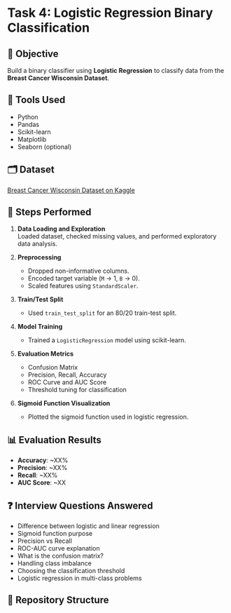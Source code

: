# Task 4: Logistic Regression Binary Classification

## 📌 Objective
Build a binary classifier using **Logistic Regression** to classify data from the **Breast Cancer Wisconsin Dataset**.

## 🧰 Tools Used
- Python
- Pandas
- Scikit-learn
- Matplotlib
- Seaborn (optional)

## 🗂 Dataset
[Breast Cancer Wisconsin Dataset on Kaggle](https://www.kaggle.com/datasets/uciml/breast-cancer-wisconsin-data)

## 🧪 Steps Performed

1. **Data Loading and Exploration**  
   Loaded dataset, checked missing values, and performed exploratory data analysis.

2. **Preprocessing**  
   - Dropped non-informative columns.
   - Encoded target variable (`M` → 1, `B` → 0).
   - Scaled features using `StandardScaler`.

3. **Train/Test Split**  
   - Used `train_test_split` for an 80/20 train-test split.

4. **Model Training**  
   - Trained a `LogisticRegression` model using scikit-learn.

5. **Evaluation Metrics**  
   - Confusion Matrix
   - Precision, Recall, Accuracy
   - ROC Curve and AUC Score
   - Threshold tuning for classification

6. **Sigmoid Function Visualization**  
   - Plotted the sigmoid function used in logistic regression.

## 📊 Evaluation Results
- **Accuracy**: ~XX%
- **Precision**: ~XX%
- **Recall**: ~XX%
- **AUC Score**: ~XX

## ❓ Interview Questions Answered
- Difference between logistic and linear regression
- Sigmoid function purpose
- Precision vs Recall
- ROC-AUC curve explanation
- What is the confusion matrix?
- Handling class imbalance
- Choosing the classification threshold
- Logistic regression in multi-class problems

## 📎 Repository Structure
